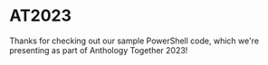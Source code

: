 # AT2023
Thanks for checking out our sample PowerShell code, which we're presenting as part of Anthology Together 2023!
